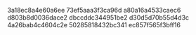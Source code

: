 3a18ec8a4e60a6ee
73ef5aaa3f3ca96d
a80a16a4533caec6
d803b8d0036dace2
dbccddc344951be2
d30d5d70b55d4d3c
4a26bab4c4604c2e
50285818432bc341
ec857f565f3bff16

